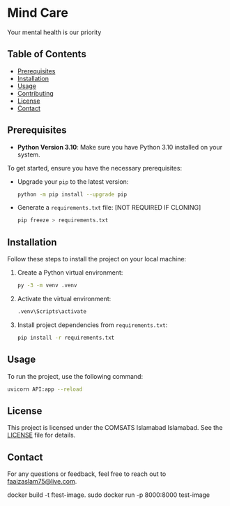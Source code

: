 # Mind Care

Your mental health is our priority

## Table of Contents

- [Prerequisites](#prerequisites)
- [Installation](#installation)
- [Usage](#usage)
- [Contributing](#contributing)
- [License](#license)
- [Contact](#contact)

## Prerequisites

- **Python Version 3.10**: Make sure you have Python 3.10 installed on your system.

To get started, ensure you have the necessary prerequisites:

- Upgrade your `pip` to the latest version:
  ```bash
  python -m pip install --upgrade pip
  ```

- Generate a `requirements.txt` file: [NOT REQUIRED IF CLONING]
  ```bash
  pip freeze > requirements.txt
  ```

## Installation

Follow these steps to install the project on your local machine:

1. Create a Python virtual environment:
   ```bash
   py -3 -m venv .venv
   ```

2. Activate the virtual environment:
   ```bash
   .venv\Scripts\activate
   ```

3. Install project dependencies from `requirements.txt`:
   ```bash
   pip install -r requirements.txt
   ```

## Usage

To run the project, use the following command:
```bash
uvicorn API:app --reload 
```

## License

This project is licensed under the COMSATS Islamabad Islamabad. See the [LICENSE](LICENSE) file for details.

## Contact

For any questions or feedback, feel free to reach out to faaizaslam75@live.com.

 docker build -t ftest-image.
sudo docker run -p 8000:8000 test-image